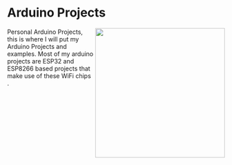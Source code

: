 # Arduino Projects

<img align="right" width="300" src="https://github.com/acbrandao/templates/blob/master/img/Arduino_Logo..png">

Personal Arduino Projects, this is where I will put my Arduino Projects and examples.
Most of my arduino projects are ESP32 and ESP8266 based projects that make use of these WiFi chips .

